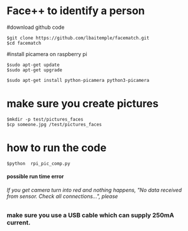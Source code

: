 # Face++ to identify a person 
#download github code
```
$git clone https://github.com/lbaitemple/facematch.git
$cd facematch
```


#install picamera on raspberry pi
```
$sudo apt-get update
$sudo apt-get upgrade

$sudo apt-get install python-picamera python3-picamera
```

# make sure you create pictures 
```
$mkdir -p test/pictures_faces
$cp someone.jpg /test/pictures_faces
```

# how to run the code
```
$python  rpi_pic_comp.py 
```


#### possible run time error
###### If you get camera turn into red and nothing happens, "No data received from sensor. Check all connections...", please 
### make sure you use a USB cable which can supply 250mA current.
